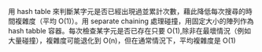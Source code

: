 用 hash table 來判斷某字元是否已經出現過並累計次數，藉此降低每次搜尋的時間複雜度（平均 O(1)）。用 separate chaining 處理碰撞，用固定大小的陣列作為 hash tabble 容器。每次檢查某字元是否已存在只要 O(1),除非在最壞情況（例如大量碰撞），複雜度可能退化到 O(n)，但在通常情況下，平均複雜度是 O(1)
